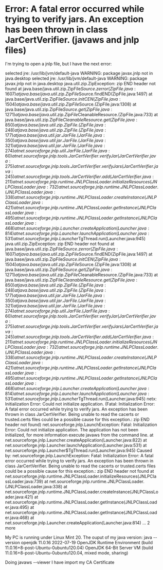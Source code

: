 
# Error: A fatal error occurred while trying to verify jars. An exception has been thrown in class JarCertVerifier. (javaws and jnlp files)

I'm trying to open a jnlp file, but I have the next error:

selected jre: /usr/lib/jvm/default-java WARNING: package javax.jnlp
not in java.desktop selected jre: /usr/lib/jvm/default-java WARNING:
package javax.jnlp not in java.desktop java.util.zip.ZipException: zip
END header not found  at
java.base/java.util.zip.ZipFile$Source.zerror(ZipFile.java:1607)  at
java.base/java.util.zip.ZipFile$Source.findEND(ZipFile.java:1497)     at
java.base/java.util.zip.ZipFile$Source.initCEN(ZipFile.java:1504)     at
java.base/java.util.zip.ZipFile$Source.(ZipFile.java:1308)  at
java.base/java.util.zip.ZipFile$Source.get(ZipFile.java:1271)     at
java.base/java.util.zip.ZipFile$CleanableResource.(ZipFile.java:733)
at
java.base/java.util.zip.ZipFile$CleanableResource.get(ZipFile.java:850)
at java.base/java.util.zip.ZipFile.(ZipFile.java:248)     at
java.base/java.util.zip.ZipFile.(ZipFile.java:177)  at
java.base/java.util.jar.JarFile.(JarFile.java:350)  at
java.base/java.util.jar.JarFile.(JarFile.java:321)  at
java.base/java.util.jar.JarFile.(JarFile.java:274)  at
net.sourceforge.jnlp.util.JarFile.(JarFile.java:60)     at
net.sourceforge.jnlp.tools.JarCertVerifier.verifyJar(JarCertVerifier.java:275)
at
net.sourceforge.jnlp.tools.JarCertVerifier.verifyJars(JarCertVerifier.java:245)
at
net.sourceforge.jnlp.tools.JarCertVerifier.add(JarCertVerifier.java:211)
at
net.sourceforge.jnlp.runtime.JNLPClassLoader.initializeResources(JNLPClassLoader.java:732)
at
net.sourceforge.jnlp.runtime.JNLPClassLoader.(JNLPClassLoader.java:338)
at
net.sourceforge.jnlp.runtime.JNLPClassLoader.createInstance(JNLPClassLoader.java:421)
at
net.sourceforge.jnlp.runtime.JNLPClassLoader.getInstance(JNLPClassLoader.java:495)
at
net.sourceforge.jnlp.runtime.JNLPClassLoader.getInstance(JNLPClassLoader.java:468)
at net.sourceforge.jnlp.Launcher.createApplication(Launcher.java:814)
at net.sourceforge.jnlp.Launcher.launchApplication(Launcher.java:531)
at net.sourceforge.jnlp.Launcher$TgThread.run(Launcher.java:945)
java.util.zip.ZipException: zip END header not found  at
java.base/java.util.zip.ZipFile$Source.zerror(ZipFile.java:1607)  at
java.base/java.util.zip.ZipFile$Source.findEND(ZipFile.java:1497)     at
java.base/java.util.zip.ZipFile$Source.initCEN(ZipFile.java:1504)     at
java.base/java.util.zip.ZipFile$Source.(ZipFile.java:1308)  at
java.base/java.util.zip.ZipFile$Source.get(ZipFile.java:1271)     at
java.base/java.util.zip.ZipFile$CleanableResource.(ZipFile.java:733)
at
java.base/java.util.zip.ZipFile$CleanableResource.get(ZipFile.java:850)
at java.base/java.util.zip.ZipFile.(ZipFile.java:248)     at
java.base/java.util.zip.ZipFile.(ZipFile.java:177)  at
java.base/java.util.jar.JarFile.(JarFile.java:350)  at
java.base/java.util.jar.JarFile.(JarFile.java:321)  at
java.base/java.util.jar.JarFile.(JarFile.java:274)  at
net.sourceforge.jnlp.util.JarFile.(JarFile.java:60)     at
net.sourceforge.jnlp.tools.JarCertVerifier.verifyJar(JarCertVerifier.java:275)
at
net.sourceforge.jnlp.tools.JarCertVerifier.verifyJars(JarCertVerifier.java:245)
at
net.sourceforge.jnlp.tools.JarCertVerifier.add(JarCertVerifier.java:211)
at
net.sourceforge.jnlp.runtime.JNLPClassLoader.initializeResources(JNLPClassLoader.java:732)
at
net.sourceforge.jnlp.runtime.JNLPClassLoader.(JNLPClassLoader.java:338)
at
net.sourceforge.jnlp.runtime.JNLPClassLoader.createInstance(JNLPClassLoader.java:421)
at
net.sourceforge.jnlp.runtime.JNLPClassLoader.getInstance(JNLPClassLoader.java:495)
at
net.sourceforge.jnlp.runtime.JNLPClassLoader.getInstance(JNLPClassLoader.java:468)
at net.sourceforge.jnlp.Launcher.createApplication(Launcher.java:814)
at net.sourceforge.jnlp.Launcher.launchApplication(Launcher.java:531)
at net.sourceforge.jnlp.Launcher$TgThread.run(Launcher.java:945)
netx: Initialization Error: Could not initialize application. (Fatal:
Initialization Error: A fatal error occurred while trying to verify
jars. An exception has been thrown in class JarCertVerifier. Being
unable to read the cacerts or trusted.certs files could be a possible
cause for this exception.: zip END header not found)
net.sourceforge.jnlp.LaunchException: Fatal: Initialization Error:
Could not initialize application. The application has not been
initialized, for more information execute javaws from the command
line.     at
net.sourceforge.jnlp.Launcher.createApplication(Launcher.java:822)    at
net.sourceforge.jnlp.Launcher.launchApplication(Launcher.java:531)    at
net.sourceforge.jnlp.Launcher$TgThread.run(Launcher.java:945) Caused
by: net.sourceforge.jnlp.LaunchException: Fatal: Initialization Error:
A fatal error occurred while trying to verify jars. An exception has
been thrown in class JarCertVerifier. Being unable to read the cacerts
or trusted.certs files could be a possible cause for this exception.:
zip END header not found  at
net.sourceforge.jnlp.runtime.JNLPClassLoader.initializeResources(JNLPClassLoader.java:739)
at
net.sourceforge.jnlp.runtime.JNLPClassLoader.(JNLPClassLoader.java:338)
at
net.sourceforge.jnlp.runtime.JNLPClassLoader.createInstance(JNLPClassLoader.java:421)
at
net.sourceforge.jnlp.runtime.JNLPClassLoader.getInstance(JNLPClassLoader.java:495)
at
net.sourceforge.jnlp.runtime.JNLPClassLoader.getInstance(JNLPClassLoader.java:468)
at net.sourceforge.jnlp.Launcher.createApplication(Launcher.java:814)
... 2 more

My PC is running under Linux Mint 20.
The ouput of my java version:
java --version 
openjdk 11.0.16 2022-07-19
OpenJDK Runtime Environment (build 11.0.16+8-post-Ubuntu-0ubuntu120.04)
OpenJDK 64-Bit Server VM (build 11.0.16+8-post-Ubuntu-0ubuntu120.04, mixed mode, sharing)

Doing javaws --viewer I have import my CA Certificate

        